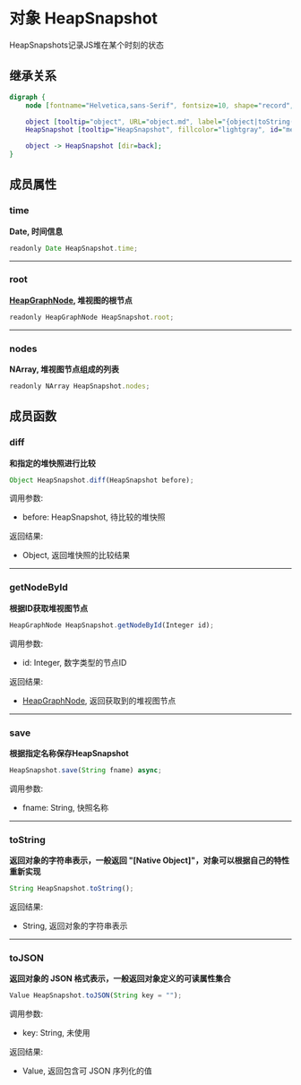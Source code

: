 # 对象 HeapSnapshot
HeapSnapshots记录JS堆在某个时刻的状态

## 继承关系
```dot
digraph {
    node [fontname="Helvetica,sans-Serif", fontsize=10, shape="record", style="filled", fillcolor="white"];

    object [tooltip="object", URL="object.md", label="{object|toString()\ltoJSON()\l}"];
    HeapSnapshot [tooltip="HeapSnapshot", fillcolor="lightgray", id="me", label="{HeapSnapshot|time\lroot\lnodes\l|diff()\lgetNodeById()\lsave()\l}"];

    object -> HeapSnapshot [dir=back];
}
```

## 成员属性
        
### time
**Date, 时间信息**

```JavaScript
readonly Date HeapSnapshot.time;
```

--------------------------
### root
**[HeapGraphNode](HeapGraphNode.md), 堆视图的根节点**

```JavaScript
readonly HeapGraphNode HeapSnapshot.root;
```

--------------------------
### nodes
**NArray, 堆视图节点组成的列表**

```JavaScript
readonly NArray HeapSnapshot.nodes;
```

## 成员函数
        
### diff
**和指定的堆快照进行比较**

```JavaScript
Object HeapSnapshot.diff(HeapSnapshot before);
```

调用参数:
* before: HeapSnapshot, 待比较的堆快照

返回结果:
* Object, 返回堆快照的比较结果

--------------------------
### getNodeById
**根据ID获取堆视图节点**

```JavaScript
HeapGraphNode HeapSnapshot.getNodeById(Integer id);
```

调用参数:
* id: Integer, 数字类型的节点ID

返回结果:
* [HeapGraphNode](HeapGraphNode.md), 返回获取到的堆视图节点

--------------------------
### save
**根据指定名称保存HeapSnapshot**

```JavaScript
HeapSnapshot.save(String fname) async;
```

调用参数:
* fname: String, 快照名称

--------------------------
### toString
**返回对象的字符串表示，一般返回 "[Native Object]"，对象可以根据自己的特性重新实现**

```JavaScript
String HeapSnapshot.toString();
```

返回结果:
* String, 返回对象的字符串表示

--------------------------
### toJSON
**返回对象的 JSON 格式表示，一般返回对象定义的可读属性集合**

```JavaScript
Value HeapSnapshot.toJSON(String key = "");
```

调用参数:
* key: String, 未使用

返回结果:
* Value, 返回包含可 JSON 序列化的值

